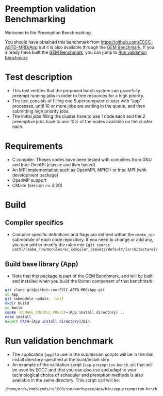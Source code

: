 # Preemption validation Benchmarking

Welcome to the Preemption Benchmarking  

You should have obtained this benchmark from https://github.com/ECCC-ASTD-MRD/App but it is also available through the [GEM Benchmark](https://github.com/ECCC-ASTD-MRD/gem/tree/benchmark-5.3). If you already have built the [GEM Benchmark](https://github.com/ECCC-ASTD-MRD/gem/tree/benchmark-5.3), you can jump to [Run validation benchmark](#run-validation-benchmark)

# Test description

* This test verifies that the proposed batch system can gracefully preempt running jobs in order to free resources for a high priority.
* The test consists of filling one Supercomputer cluster with “app” processes, until 10 or more jobs are waiting in the queue, and then submitting high priority jobs.  
* The initial jobs filling the cluster have to use 1 node each and the 2 preemptive jobs have to use 10% of the nodes available on the cluster each.

# Requirements

* C compiler. Theses codes have been tested with compilers from GNU and Intel OneAPI (classic and llvm based)
* An MPI implementation such as OpenMPI, MPICH or Intel MPI (with development package)
* OpenMP support
* CMake (version >= 3.20)

# Build

## Compiler specifics

* Compiler specific definitions and flags are defined within the ```cmake_rpn``` submodule of each code repository. If you need to change or add any, 
you can add or modify the rules into `[git source path]/cmake_rpn/modules/ec_compiler_presets/default/[architecture]/`

## Build base library (App)
* Note that this package is part of the [GEM Benchmark](https://github.com/ECCC-ASTD-MRD/gem/tree/benchmark-5.3), and will be built and installed when you build the librmn component of that benchmark 

```bash
git clone git@github.com:ECCC-ASTD-MRD/App.git
cd App
git submodule update --init
mkdir build
cd build
cmake -DCMAKE_INSTALL_PREFIX=[App install directory] ..
make install
export PATH=[App install directory]/bin
```

# Run validation benchmark

- The application (``app``) to use in the submission scripts will be in the /bin install directory specified at the build/install step. 
- An example of the validation script (``app-preemption-bench.sh``) that will be used by ECCC and that you can also use and adapt to your technological choice of scheduler and premption methods is also available in the same directory. This script call will be:
```bash
/home/ords/cmdd/cmds/nil000/ssm/workspace/App/bin/app-preemption-bench.sh -n [number of nodes on system] -f 10 -B 0
```
